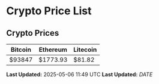 # Crypto Price List

## Crypto Prices
| Bitcoin | Ethereum | Litecoin |
| ------- | -------- | -------- |
| $93847 | $1773.93 | $81.82 |
**Last Updated:** 2025-05-06 11:49 UTC
**Last Updated:** $DATE$
